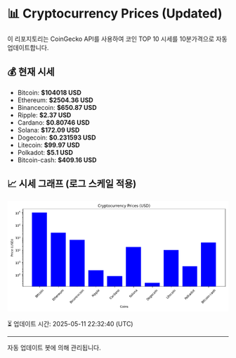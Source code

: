 
# 📊 Cryptocurrency Prices (Updated)

이 리포지토리는 CoinGecko API를 사용하여 코인 TOP 10 시세를 10분가격으로 자동 업데이트합니다.

## 💰 현재 시세
- Bitcoin: **$104018 USD**
- Ethereum: **$2504.36 USD**
- Binancecoin: **$650.87 USD**
- Ripple: **$2.37 USD**
- Cardano: **$0.80746 USD**
- Solana: **$172.09 USD**
- Dogecoin: **$0.231593 USD**
- Litecoin: **$99.97 USD**
- Polkadot: **$5.1 USD**
- Bitcoin-cash: **$409.16 USD**

## 📈 시세 그래프 (로그 스케일 적용)
![Crypto Prices](crypto_prices.png)

⏳ 업데이트 시간: 2025-05-11 22:32:40 (UTC)

---
자동 업데이트 봇에 의해 관리됩니다.
